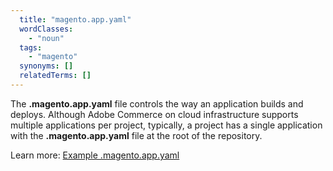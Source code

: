 ```yaml
---
  title: "magento.app.yaml"
  wordClasses:
    - "noun"
  tags:
    - "magento"
  synonyms: []
  relatedTerms: []
---
```

The **.magento.app.yaml** file controls the way an application builds and deploys. Although Adobe Commerce on cloud infrastructure supports multiple applications per project, typically, a project has a single application with the **.magento.app.yaml** file at the root of the repository.

Learn more: [Example .magento.app.yaml](https://github.com/magento/magento-cloud/blob/master/.magento.app.yaml)
